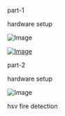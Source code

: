part-1 

hardware setup

![Image](https://github.com/user-attachments/assets/288571ed-6409-44a3-b5f8-e6b1c08be978)

[![Image](https://github.com/user-attachments/assets/3b467340-016c-4081-98b7-6d28d4433985)](https://github.com/user-attachments/assets/f9e05fa6-6d95-4072-93e8-d9cab5032dab)

part-2 

hardware setup 

![Image](https://github.com/user-attachments/assets/e2c91a8e-7f54-4b0f-87cf-5641dd09eb9a)


hsv fire detection 







